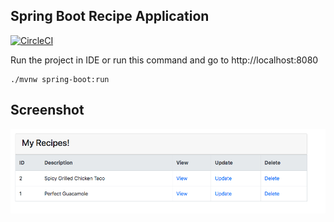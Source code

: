 ## Spring Boot Recipe Application

[![CircleCI](https://circleci.com/gh/fightinglinc/spring5-recipe-app.svg?style=svg)](https://circleci.com/gh/fightinglinc/spring5-recipe-app)

Run the project in IDE or run this command and go to http://localhost:8080

```
./mvnw spring-boot:run
```

## Screenshot

![Index](Index.png)
